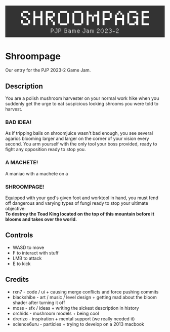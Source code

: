 ![Game Logo](Textures/jam.png)

# Shroompage

Our entry for the PJP 2023-2 Game Jam.

## Description

You are a polish mushroom harvester on your normal work hike when you suddenly get the urge to eat suspicious looking shrooms you were told to harvest.

### BAD IDEA!

As if tripping balls on shroomjuice wasn't bad enough, you see several agarics blooming larger and larger on the corner of your vision every second. You arm yourself with the only tool your boss provided, ready to fight any opposition ready to stop you.

### A MACHETE!

A maniac with a machete on a

### SHROOMPAGE!

Equipped with your god's given foot and worktool in hand, you must fend off dangerous and varying types of fungi ready to stop your ultimate objective:<br/>
**To destroy the Toad King located on the top of this mountain before it blooms and takes over the world.**

## Controls

-   WASD to move
-   F to interact with stuff
-   LMB to attack
-   E to kick

## Credits

-   rxn7 - code / ui + causing merge conflicts and force pushing commits
-   blackshibe - art / music / level design + getting mad about the bloom shader after turning it off
-   moss - sfx / ideas + writing the sickest description in history
-   orchids - mushroom models + being cool
-   drerizo - inspiration + mental support (we really needed it)
-   science6uru - particles + trying to develop on a 2013 macbook
